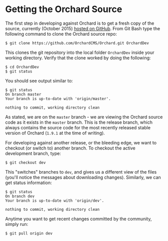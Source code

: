 # Getting the Orchard Source

The first step in developing against Orchard is to get a fresh copy of the source, currently (October 2015) [hosted on GitHub](https://github.com/OrchardCMS/Orchard). From Git Bash type the following command to clone the Orchard source repo:

    $ git clone https://github.com/OrchardCMS/Orchard.git OrchardDev

This clones the git repository into the local folder `OrchardDev` inside your working directory. Verify that the clone worked by doing the following:

    $ cd OrchardDev
    $ git status

You should see output similar to:

    $ git status
    On branch master
    Your branch is up-to-date with 'origin/master'.
    
    nothing to commit, working directory clean

As stated, we are on the `master` branch - we are viewing the Orchard source code as it exists in the `master` branch. This is the release branch, which always contains the source code for the most recently released stable version of Orchard (`1.9.1` at the time of writing).

For developing against another release, or the bleeding edge, we want to checkout (or switch to) another branch. To checkout the active development branch, type:

    $ git checkout dev

This "switches" branches to `dev`, and gives us a different view of the files (you'll notice the messages about downloading changes). Similarly, we can get status information:

    $ git status
    On branch dev
    Your branch is up-to-date with 'origin/dev'.
    
    nothing to commit, working directory clean

Anytime you want to get recent changes committed by the community, simply run:

    $ git pull origin dev